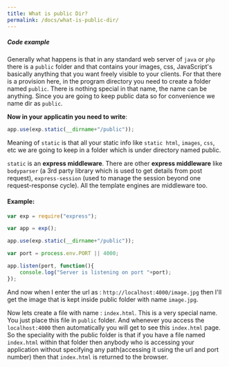 ```yaml
---
title: What is public Dir?
permalink: /docs/what-is-public-dir/
---
```



<div class="note">
  <h5>Code example</h5>
</div>

Generally what happens is that in any standard web server of `java` or `php` there is a `public` folder and that contains your images, css, JavaScript's basically anything that you want freely visible to your clients. For that there is a provision here, in the program directory you need to create a folder named `public`. There is nothing special in that name, the name can be anything. Since you are going to keep public data so for convenience we name dir as `public`.

**Now in your applicatin you need to write**:

```js
app.use(exp.static(__dirname+"/public"));
```

Meaning of `static` is that all your static info like `static html`, `images`, `css`, etc we are going to keep in a folder which is under directory named public.

`static` is an **express middleware**. There are other **express middleware** like `bodyparser` (a 3rd party library which is used to get details from post request), `express-session` (used to manage the session beyond one request-response cycle). All the template engines are middleware too.

#### Example:

```js
var exp = require("express");

var app = exp();

app.use(exp.static(__dirname+"/public"));

var port = process.env.PORT || 4000;

app.listen(port, function(){
	console.log("Server is listening on port "+port);
});
```

And now when I enter the url as : `http://localhost:4000/image.jpg` then I'll get the image that is kept inside public folder with name `image.jpg`.


Now lets create a file with name : `index.html`. This is a very special name. You just place this file in `public` folder. And whenever you access the `localhost:4000` then automatically you will get to see this `index.html` page. So the speciality with the public folder is that if you have a file named `index.html` within that folder then anybody who is accessing your application without specifying any path(accessing it using the url and port number) then that `index.html` is returned to the browser.

